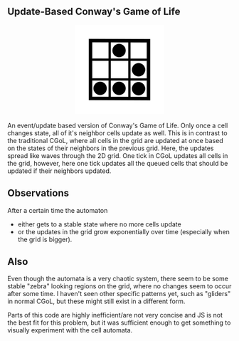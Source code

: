 Update-Based Conway's Game of Life
----------------------------------

<div align="center"><img src="res/cgol_icon.png" width="200px"/></div>

An event/update based version of Conway's Game of Life. Only once a cell changes state, all of it's neighbor cells update as well. 
This is in contrast to the traditional CGoL, where all cells in the grid are updated at once based on the states of their neighbors in the previous grid. 
Here, the updates spread like waves through the 2D grid. 
One tick in CGoL updates all cells in the grid, however, here one tick updates all the queued cells that should be updated if their neighbors updated. 

## Observations
After a certain time the automaton 
- either gets to a stable state where no more cells update
- or the updates in the grid grow exponentially over time (especially when the grid is bigger). 

## Also
Even though the automata is a very chaotic system, there seem to be some stable "zebra" looking regions on the grid, where no changes seem to occur after some time. 
I haven't seen other specific patterns yet, such as "gliders" in normal CGoL, but these might still exist in a different form. 

Parts of this code are highly inefficient/are not very concise and JS is not the best fit for this problem, but it was sufficient enough to get something to visually experiment with the cell automata. 
